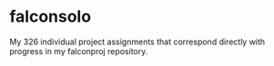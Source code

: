 # falconsolo
My 326 individual project assignments that correspond directly with progress in my falconproj repository.
